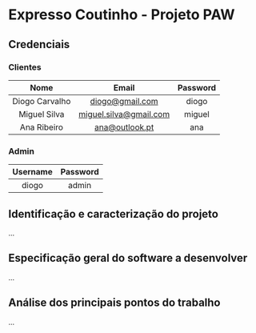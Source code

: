 # Expresso Coutinho - Projeto PAW

## Credenciais

### Clientes

|      Nome      |          Email         | Password |
|:--------------:|:----------------------:|:--------:|
| Diogo Carvalho |     diogo@gmail.com    |   diogo  |
|  Miguel Silva  | miguel.silva@gmail.com |  miguel  |
|   Ana Ribeiro  |     ana@outlook.pt     |    ana   |

### Admin

| Username | Password |
|:--------:|:--------:|
|   diogo  |   admin  |

## Identificação  e  caracterização  do  projeto

...

## Especificação geral  do  software  a  desenvolver

...

## Análise dos principais pontos do trabalho

...
